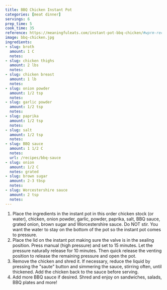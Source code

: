 ```yaml
---
title: BBQ Chicken Instant Pot
categories: [meat dinner]
servings: 6
prep_time: 5
cook_time: 35
reference: https://meaningfuleats.com/instant-pot-bbq-chicken/#wprm-recipe-container-13901
image: bbq-chicken.jpg
ingredients:
- slug: broth
  amount: 1 C
  notes:
- slug: chicken thighs
  amount: 2 lbs
  notes:
- slug: chicken breast
  amount: 1 lb
  notes:
- slug: onion powder
  amount: 1/2 tsp
  notes:
- slug: garlic powder
  amount: 1/2 tsp
  notes:
- slug: paprika
  amount: 1/2 tsp
  notes:
- slug: salt
  amount: 1/2 tsp
  notes:
- slug: BBQ sauce
  amount: 1 1/2 C
  notes:
  url: /recipes/bbq-sauce
- slug: onion
  amount: 1/2 C
  notes: grated
- slug: brown sugar
  amount: 2-3 tbsp
  notes:
- slug: Worcestershire sauce
  amount: 2 tsp
  notes:
---
```


1. Place the ingredients in the instant pot in this order chicken stock (or water), chicken, onion powder, garlic, powder, paprika, salt, BBQ sauce, grated onion, brown sugar and Worcestershire sauce. Do NOT stir. You want the water to stay on the bottom of the pot so the instant pot comes to pressure.
2. Place the lid on the instant pot making sure the valve is in the sealing position. Press manual (high pressure) and set to 15 minutes. Let the pressure naturally release for 10 minutes. Then quick release the venting position to release the remaining pressure and open the pot.
3. Remove the chicken and shred it. If necessary, reduce the liquid by pressing the "saute" button and simmering the sauce, stirring often, until thickened. Add the chicken back to the sauce before serving.
4. Add more BBQ sauce if desired. Shred and enjoy on sandwiches, salads, BBQ plates and more!